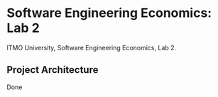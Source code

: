 # Software Engineering Economics: Lab 2

ITMO University, Software Engineering Economics, Lab 2.

## Project Architecture

Done
